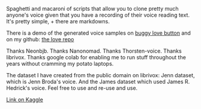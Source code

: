 Spaghetti and macaroni of scripts that allow you to clone pretty much anyone's voice given that you have a recording of their voice reading text.
It's pretty simple, + there are markdowns.

There is a demo of the generated voice samples on [buggy love button](https://lovebutton.onrender.com) and on my github: [the love repo](https://github.com/mebenyahia/lovebutton)

Thanks Neonbjb. Thanks Nanonomad. Thanks Thorsten-voice. Thanks librivox. Thanks google colab for enabling me to run stuff throughout the years without cramming my potato laptops.

The dataset I have created from the public domain on librivox: Jenn dataset, which is Jenn Broda's voice.
And the James dataset which used James R. Hedrick's voice. Feel free to use and re-use and use. 

[Link on Kaggle](https://www.kaggle.com/datasets/meryembenyahia/james-and-jenn-audio-datasets)
